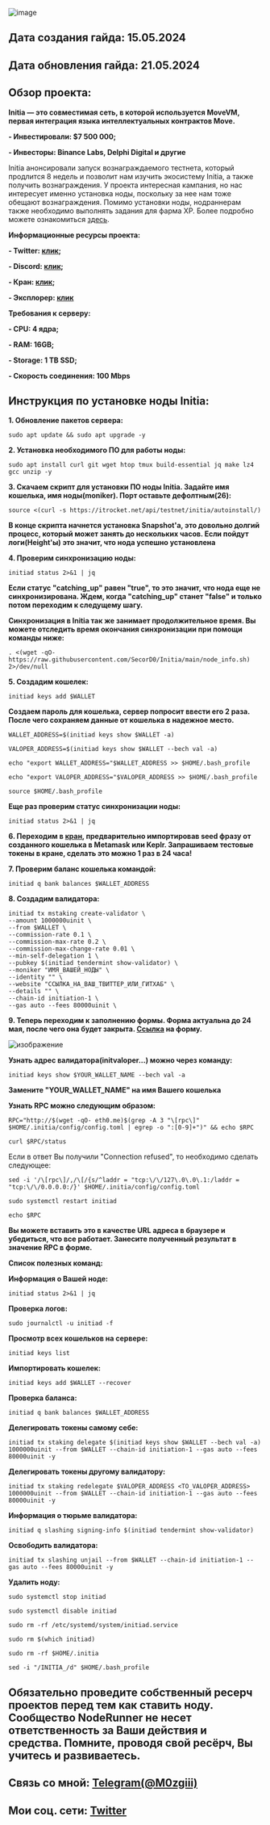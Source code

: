 ![image](https://github.com/Mozgiii9/InitiaSetupTheNode/assets/74683169/3b587196-5497-48fb-ac59-42c5d0fd1a81)

## Дата создания гайда: 15.05.2024

## Дата обновления гайда: 21.05.2024

## Обзор проекта:

**Initia — это совместимая сеть, в которой используется MoveVM, первая интеграция языка интеллектуальных контрактов Move.**

**- Инвестировали: $7 500 000;**

**- Инвесторы: Binance Labs, Delphi Digital и другие**

Initia анонсировали запуск вознаграждаемого тестнета, который продлится 8 недель и позволит нам изучить экосистему Initia, а также получить вознаграждения. У проекта интересная кампания, но нас интересует именно установка ноды, поскольку за нее нам тоже обещают вознаграждения. Помимо установки ноды, нодраннерам также необходимо выполнять задания для фарма XP. Более подробно можете ознакомиться [здесь](https://initia-xyz.notion.site/The-Initiation-Validator-Tasks-6d88ab0034644473907435662f9285b3?pvs=4).

**Информационные ресурсы проекта:**

**- Twitter: [клик](https://twitter.com/initiaFDN);**

**- Discord: [клик](https://discord.gg/drK2NVxy);**

**- Кран: [клик](https://faucet.testnet.initia.xyz/?address=);**

**- Эксплорер: [клик](https://scan.testnet.initia.xyz/initiation-1/validators)**

**Требования к серверу:**

**- CPU: 4 ядра;**

**- RAM: 16GB;**

**- Storage: 1 TB SSD;**
 
**- Скорость соединения: 100 Mbps**

## Инструкция по установке ноды Initia:

**1. Обновление пакетов сервера:**

```
sudo apt update && sudo apt upgrade -y
```

**2. Установка необходимого ПО для работы ноды:**

```
sudo apt install curl git wget htop tmux build-essential jq make lz4 gcc unzip -y
```

**3. Скачаем скрипт для установки ПО ноды Initia. Задайте имя кошелька, имя ноды(moniker). Порт оставьте дефолтным(26):**

```
source <(curl -s https://itrocket.net/api/testnet/initia/autoinstall/)
```

**В конце скрипта начнется установка Snapshot'а, это довольно долгий процесс, который может занять до нескольких часов. Если пойдут логи(Height'ы) это значит, что нода успешно установлена**

**4. Проверим синхронизацию ноды:**

```
initiad status 2>&1 | jq
```

**Если статус "catching_up" равен "true", то это значит, что нода еще не синхронизирована. Ждем, когда "catching_up" станет "false" и только потом переходим к следущему шагу.**

**Синхронизация в Initia так же занимает продолжительное время. Вы можете отследить время окончания синхронизации при помощи команды ниже:**

```
. <(wget -qO- https://raw.githubusercontent.com/SecorD0/Initia/main/node_info.sh) 2>/dev/null
```

**5. Создадим кошелек:**

```
initiad keys add $WALLET
```

**Создаем пароль для кошелька, сервер попросит ввести его 2 раза. После чего сохраняем данные от кошелька в надежное место.**

```
WALLET_ADDRESS=$(initiad keys show $WALLET -a)
```

```
VALOPER_ADDRESS=$(initiad keys show $WALLET --bech val -a)
```

```
echo "export WALLET_ADDRESS="$WALLET_ADDRESS >> $HOME/.bash_profile
```

```
echo "export VALOPER_ADDRESS="$VALOPER_ADDRESS >> $HOME/.bash_profile
```

```
source $HOME/.bash_profile
```

**Еще раз проверим статус синхронизации ноды:**

```
initiad status 2>&1 | jq
```

**6. Переходим в [кран](https://faucet.testnet.initia.xyz/?address=), предварительно импортировав seed фразу от созданного кошелька в Metamask или Keplr. Запрашиваем тестовые токены в кране, сделать это можно 1 раз в 24 часа!**

**7. Проверим баланс кошелька командой:**

```
initiad q bank balances $WALLET_ADDRESS
```

**8. Создадим валидатора:**

```
initiad tx mstaking create-validator \
--amount 1000000uinit \
--from $WALLET \
--commission-rate 0.1 \
--commission-max-rate 0.2 \
--commission-max-change-rate 0.01 \
--min-self-delegation 1 \
--pubkey $(initiad tendermint show-validator) \
--moniker "ИМЯ_ВАШЕЙ_НОДЫ" \
--identity "" \
--website "ССЫЛКА_НА_ВАШ_ТВИТТЕР_ИЛИ_ГИТХАБ" \
--details "" \
--chain-id initiation-1 \
--gas auto --fees 80000uinit \
```

**9. Теперь переходим к заполнению формы. Форма актуальна до 24 мая, после чего она будет закрыта. [Ссылка](https://forms.gle/HqLFePaka2NLmzY98) на форму.**

![изображение](https://github.com/Mozgiii9/InitiaSetupTheNode/assets/74683169/d0b29fcd-ccab-43cc-b0dc-785c735bb748)

**Узнать адрес валидатора(initvaloper...) можно через команду:**

```
initiad keys show $YOUR_WALLET_NAME --bech val -a
```

**Замените "YOUR_WALLET_NAME" на имя Вашего кошелька**

**Узнать RPC можно следующим образом:**

```
RPC="http://$(wget -qO- eth0.me)$(grep -A 3 "\[rpc\]" $HOME/.initia/config/config.toml | egrep -o ":[0-9]+")" && echo $RPC
```

```
curl $RPC/status
```

Если в ответ Вы получили "Connection refused", то необходимо сделать следующее:

```
sed -i '/\[rpc\]/,/\[/{s/^laddr = "tcp:\/\/127\.0\.0\.1:/laddr = "tcp:\/\/0.0.0.0:/}' $HOME/.initia/config/config.toml
```

```
sudo systemctl restart initiad
```

```
echo $RPC
```

**Вы можете вставить это в качестве URL адреса в браузере и убедиться, что все работает. Занесите полученный результат в значение RPC в форме.**

**Список полезных команд:**

**Информация о Вашей ноде:**

```
initiad status 2>&1 | jq
```

**Проверка логов:**

```
sudo journalctl -u initiad -f
```

**Просмотр всех кошельков на сервере:**

```
initiad keys list
```

**Импортировать кошелек:**

```
initiad keys add $WALLET --recover
```

**Проверка баланса:**

```
initiad q bank balances $WALLET_ADDRESS
```

**Делегировать токены самому себе:**

```
initiad tx staking delegate $(initiad keys show $WALLET --bech val -a) 1000000uinit --from $WALLET --chain-id initiation-1 --gas auto --fees 80000uinit -y
```

**Делегировать токены другому валидатору:**

```
initiad tx staking redelegate $VALOPER_ADDRESS <TO_VALOPER_ADDRESS> 1000000uinit --from $WALLET --chain-id initiation-1 --gas auto --fees 80000uinit -y 
```

**Информация о тюрьме валидатора:**

```
initiad q slashing signing-info $(initiad tendermint show-validator)
```

**Освободить валидатора:**

```
initiad tx slashing unjail --from $WALLET --chain-id initiation-1 --gas auto --fees 80000uinit -y
```

**Удалить ноду:**

```
sudo systemctl stop initiad
```

```
sudo systemctl disable initiad
```

```
sudo rm -rf /etc/systemd/system/initiad.service
```

```
sudo rm $(which initiad)
```

```
sudo rm -rf $HOME/.initia
```

```
sed -i "/INITIA_/d" $HOME/.bash_profile
```

## Обязательно проведите собственный ресерч проектов перед тем как ставить ноду. Сообщество NodeRunner не несет ответственность за Ваши действия и средства. Помните, проводя свой ресёрч, Вы учитесь и развиваетесь.

## Связь со мной: [Telegram(@M0zgiii)](https://t.me/m0zgiii)
## Мои соц. сети: [Twitter](https://twitter.com/m0zgiii)



